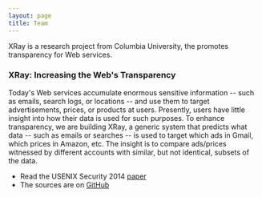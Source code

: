 ```yaml
---
layout: page
title: Team
---
```


<p class="message">
  XRay is a research project from Columbia University, the promotes
  transparency for Web services.
</p>

### XRay: Increasing the Web's Transparency

Today's Web services accumulate enormous
sensitive information -- such as emails, search logs, or locations -- and use
them to target advertisements, prices, or products at users. Presently, users
have little insight into how their data is used for such purposes. To enhance
transparency, we are building XRay, a generic system that predicts what data --
such as emails or searches -- is used to target which ads in Gmail, which prices
in Amazon, etc.
The insight is to compare ads/prices witnessed by different accounts with
similar, but not identical, subsets of the data.

* Read the USENIX Security 2014 [paper](/public/xray.pdf)
* The sources are on [GitHub](https://github.com/MatLecu/xray)

